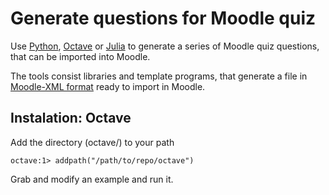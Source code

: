# Generate questions for Moodle quiz
Use [Python](http://www.python.org), [Octave](http://www.octave.org) or [Julia](http://julialang.org) to generate a series of Moodle quiz questions, that can be imported into Moodle.

The tools consist libraries and template programs, that generate a file in [Moodle-XML format](https://docs.moodle.org/29/en/Moodle_XML_format) ready to import in Moodle.

## Instalation: Octave
Add the directory (octave/) to your path

```
octave:1> addpath("/path/to/repo/octave")
```

Grab and modify an example and run it.
